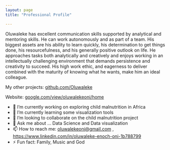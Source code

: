 ```yaml
---
layout: page
title: "Professional Profile"

---
```


Oluwaleke has excellent communication skills supported by analytical and mentoring skills. He can work autonomously and as part of a team. His biggest assets are his ability to learn quickly, his determination to get things done, his resourcefulness, and his generally positive outlook on life. He approaches tasks both analytically and creatively and enjoys working in an intellectually challenging environment that demands persistence and creativity to succeed. His high work ethic, and eagerness to deliver combined with the maturity of knowing what he wants, make him an ideal colleague. 

My other projects: [github.com/Oluwaleke](https://github.com/Oluwaleke)

Website: [google.com/view/oluwalekeoni/home](https://sites.google.com/view/oluwalekeoni/home)

- 🔭 I’m currently working on exploring child malnutrition in Africa 
- 🌱 I’m currently learning some visualization tools
- 👯 I’m looking to collaborate on the child malnutrition project
- 💬 Ask me about ... Data Science and Data visualization
- 📫 How to reach me: oluwalekeoni@gmail.com , https://www.linkedin.com/in/oluwaleke-enoch-oni-1b788799
- ⚡ Fun fact: Family, Music and God

